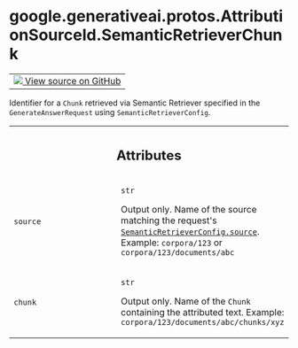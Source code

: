 
# google.generativeai.protos.AttributionSourceId.SemanticRetrieverChunk

<!-- Insert buttons and diff -->

<table class="tfo-notebook-buttons tfo-api nocontent">
<td>
  <a target="_blank" href="https://github.com/googleapis/google-cloud-python/tree/main/packages/google-ai-generativelanguage/google/ai/generativelanguage_v1beta/types/generative_service.py#L876-L898">
    <img src="https://www.tensorflow.org/images/GitHub-Mark-32px.png" />
    View source on GitHub
  </a>
</td>
</table>



Identifier for a ``Chunk`` retrieved via Semantic Retriever specified in the ``GenerateAnswerRequest`` using ``SemanticRetrieverConfig``.

<!-- Placeholder for "Used in" -->




<!-- Tabular view -->
 <table class="responsive fixed orange">
<colgroup><col width="214px"><col></colgroup>
<tr><th colspan="2"><h2 class="add-link">Attributes</h2></th></tr>

<tr>
<td>

`source`<a id="source"></a>

</td>
<td>

`str`

Output only. Name of the source matching the request's
<a href="../../../../google/generativeai/protos/SemanticRetrieverConfig.md#source"><code>SemanticRetrieverConfig.source</code></a>. Example: ``corpora/123``
or ``corpora/123/documents/abc``

</td>
</tr><tr>
<td>

`chunk`<a id="chunk"></a>

</td>
<td>

`str`

Output only. Name of the ``Chunk`` containing the attributed
text. Example: ``corpora/123/documents/abc/chunks/xyz``

</td>
</tr>
</table>



